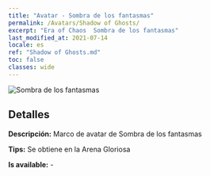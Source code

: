 ```yaml
---
title: "Avatar - Sombra de los fantasmas"
permalink: /Avatars/Shadow of Ghosts/
excerpt: "Era of Chaos  Sombra de los fantasmas"
last_modified_at: 2021-07-14
locale: es
ref: "Shadow of Ghosts.md"
toc: false
classes: wide
---
```

 ![Sombra de los fantasmas](/images/a/avatarFrame_78.png)

## Detalles

 **Descripción:** Marco de avatar de Sombra de los fantasmas 

 **Tips:** Se obtiene en la Arena Gloriosa 

 **Is available:**  - 

